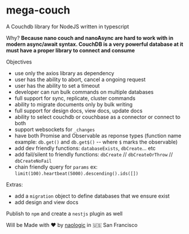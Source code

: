 # mega-couch
A Couchdb library for NodeJS written in typescript

Why?
**Because nano couch and nanoAsync are hard to work with in modern async/await syntax. CouchDB is a very powerful database at it must have a proper library to connect and consume**

Objectives
  + use only the axios library as dependency
  + user has the ability to abort, cancel a ongoing request
  + user has the ability to set a timeout
  + developer can run bulk commands on multiple databases
  + full support for sync, replicate, cluster commands
  + ability to migrate documents only by bulk writing
  + full support for design docs, view docs, update docs
  + ability to select couchdb or couchbase as a connector or connect to both
  + support websockets for `_changes`
  + have both Promise and Observable as reponse types  (function name example: `db.get()` and `db.get$()` -- where `$` marks the observable)
  + add dev friendly functions: `databaseExists`, `dbCreate`... etc
  + add fail/silent to friendly functions: `dbCreate` // `dbCreateOrThrow` // `dbCreateNoFail`
  + chain friendly query for `params` ex: `limit(100).heartbeat(5000).descending().ids([])`
  
Extras:
  + add a `migration` object to define databases that we ensure exist
  + add design and view docs
  
  
  
  
Publish to `npm` and create a `nestjs` plugin as well
  
Will be Made with :heart: by [naologic](https://naologic.com) in :us: San Francisco
